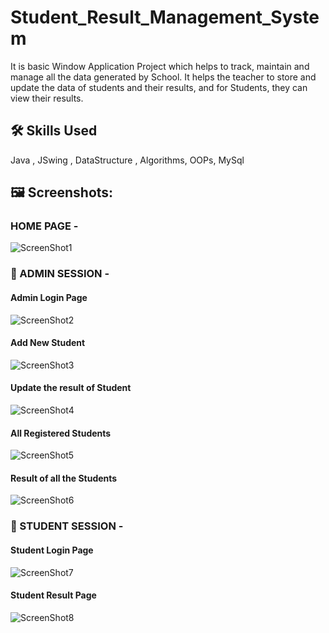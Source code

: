 # Student_Result_Management_System

It is basic Window Application Project which helps to track, maintain and manage all the data generated by School. It helps the teacher to store and update the data of students and their results, and for Students, they can view their results.

## 🛠️ Skills Used
Java , JSwing , DataStructure , Algorithms, OOPs, MySql



## 🖼️ Screenshots:

### HOME PAGE -
![ScreenShot1](https://user-images.githubusercontent.com/48651592/229560649-0c0d9ce9-8bde-4fca-96b2-ccd6cd85f9cb.PNG)



### 📂 ADMIN SESSION -

#### Admin Login Page
![ScreenShot2](https://user-images.githubusercontent.com/48651592/229560949-2814bded-ce10-47d1-80de-a6785edbffde.PNG)

#### Add New Student
![ScreenShot3](https://user-images.githubusercontent.com/48651592/229561329-35d8a5e6-698d-46f9-bf9b-1740a5a7c9eb.PNG)

#### Update the result of Student
![ScreenShot4](https://user-images.githubusercontent.com/48651592/229561523-2efe5c2c-91d5-4447-bca2-132141d349ba.PNG)

#### All Registered Students
![ScreenShot5](https://user-images.githubusercontent.com/48651592/229563127-2ae98e7b-047e-45a6-b866-94abd6cea3e6.PNG)

#### Result of all the Students
![ScreenShot6](https://user-images.githubusercontent.com/48651592/229562083-953ae73f-1c85-4aad-80bd-2a3028db063e.PNG)



### 📂 STUDENT SESSION -

#### Student Login Page
![ScreenShot7](https://user-images.githubusercontent.com/48651592/229562344-103a9985-8a6b-46b2-b266-89eacb8c435a.PNG)

#### Student Result Page
![ScreenShot8](https://user-images.githubusercontent.com/48651592/229562465-4d6ab4af-ab6e-4ccf-b7f4-aa9a83976640.PNG)


